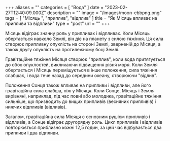 +++
aliases = ""
categories = [ "Вода" ]
date = "2023-02-27T12:40:09.000Z"
description = ""
image = "/images/moon-ebbpng.png"
tags = [ "Місяць ", "приплив", "відплив" ]
title = "Як Місяць впливає на припливи та відпливи"
type = "post"
url = ""
+++


Місяць відіграє значну роль у припливах і відпливах. Коли Місяць обертається навколо Землі, він діє на планету з силою тяжіння. Ця сила створює припливну опуклість на стороні Землі, зверненій до Місяця, а також другу опуклість на протилежному боці Землі.  
  
Гравітаційне тяжіння Місяця створює "приплив", коли вода притягується до обох опуклостей, викликаючи підвищення рівня моря. Коли Земля обертається і Місяць переміщується в інше положення, сила тяжіння слабшає, і вода тече назад до середини океану, створюючи "відлив".  
  
Положення Сонця також впливає на припливи і відпливи, але його гравітаційна сила слабша, ніж у Місяця. Коли Сонце, Місяць і Земля вирівняні, наприклад, під час повні або молодика, гравітаційне тяжіння сильніше, що призводить до вищих припливів (весняних припливів) і нижчих відпливів (відливів).  
  
Загалом, гравітаційна сила Місяця є основним рушієм припливів і відпливів, а Сонце відіграє другорядну роль. Цикл припливів і відпливів повторюється приблизно кожні 12,5 годин, за цей час відбувається два припливи і два відпливи.
